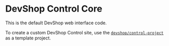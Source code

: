 # DevShop Control Core

This is the default DevShop web interface code.

To create a custom DevShop Control site, use the [`devshop/control-project`](../Component/ControlProject) as a template project.
